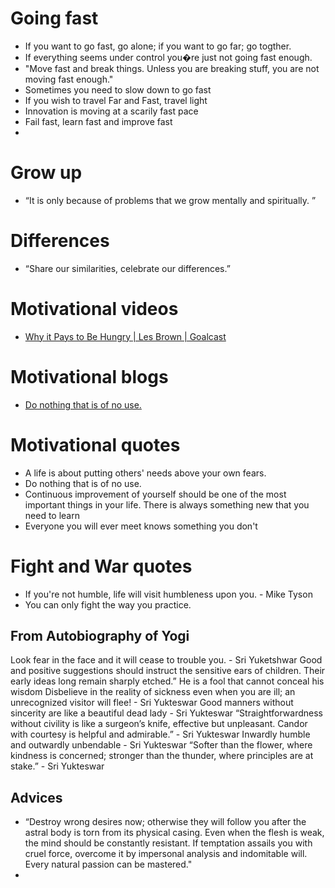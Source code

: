 # Going fast
* If you want to go fast, go alone; if you want to go far; go togther.
* If everything seems under control you�re just not going fast enough. 
* "Move fast and break things. Unless you are breaking stuff, you are not moving fast enough."
* Sometimes you need to slow down to go fast
* If you wish to travel Far and Fast, travel light
* Innovation is moving at a scarily fast pace
* Fail fast, learn fast and improve fast
* 

# Grow up
* “It is only because of problems that we grow mentally and spiritually. ” 


# Differences
* “Share our similarities, celebrate our differences.” 



# Motivational videos
* [Why it Pays to Be Hungry | Les Brown | Goalcast](https://youtu.be/xFr0FKnaLDk)

# Motivational blogs
* [Do nothing that is of no use.](https://rubikscode.net/2018/04/23/how-to-use-miyamoto-musashis-philosophy-to-become-better-software-crafter/)

# Motivational quotes
* A life is about putting others' needs above your own fears. 
* Do nothing that is of no use.
* Continuous improvement of yourself should be one of the most important things in your life. There is always something new that you need to learn 
* Everyone you will ever meet knows something you don't

# Fight and War quotes
* If you're not humble, life will visit humbleness upon you. - Mike Tyson
* You can only fight the way you practice.

## From Autobiography of Yogi
Look fear in the face and it will cease to trouble you. - Sri Yuketshwar
Good and positive suggestions should instruct the sensitive ears of children. Their early ideas long remain sharply etched.”
He is a fool that cannot conceal his wisdom
Disbelieve in the reality of sickness even when you are ill; an unrecognized visitor will flee! - Sri Yukteswar
Good manners without sincerity are like a beautiful dead lady - Sri Yukteswar
“Straightforwardness without civility is like a surgeon’s knife, effective but unpleasant. Candor with courtesy is helpful and admirable.”  - Sri Yukteswar
Inwardly humble and outwardly unbendable - Sri Yukteswar
“Softer than the flower, where kindness is concerned; stronger than the thunder, where principles are at stake.” - Sri Yukteswar

## Advices
* “Destroy wrong desires now; otherwise they will follow you after the astral body is torn from its physical casing. Even when the flesh is weak, the mind should be constantly resistant. If temptation assails you with cruel force, overcome it by impersonal analysis and indomitable will. Every natural passion can be mastered."
* 
